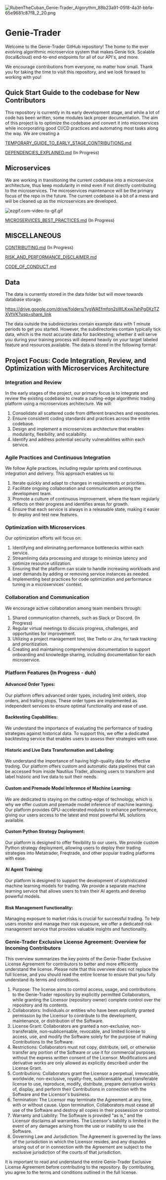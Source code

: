![RubenTheCuban_Genie-Trader_Algorythm_88b23a91-05f8-4a3f-bbfa-65e9681c87f8_2_20.png](static%2FRubenTheCuban_Genie-Trader_Algorythm_88b23a91-05f8-4a3f-bbfa-65e9681c87f8_2_20.png)
# Genie-Trader  

Welcome to the Genie-Trader GitHub repository! The home to the ever evolving algorithmic microservice system that makes 
Genie tick. Scalable (local&cloud) end-to-end endpoints for all of our API's, and more.

We encourage contributions from everyone, no matter how small. Thank you for taking the time to visit this repository, 
and we look forward to working with you!


## Quick Start Guide to the codebase for New Contributors

This repository is currently in its early development stage, and while a 
lot of code has been written, some modules lack proper documentation. The aim of this project is to optimize the 
codebase and convert it into microservices while incorporating good CI/CD practices and automating most tasks along 
the way. We are creating a 

[TEMPORARY_GUIDE_TO_EARLY_STAGE_CONTRIBUTIONS.md](TEMPORARY_GUIDE_TO_EARLY_STAGE_CONTRIBUTIONS.md)

[DEPENDENCIES_EXPLAINED.md](DEPENDENCIES_EXPLAINED.md) (In Progress)

## Microservices
We are working in transitioning the current codebase into a microservice architecture, thus keep modularity in mind even 
if not directly contributing to the microservices.  The microservices maintenance will be the primary focus of the repo 
in the future. The current codebase is a bit of a mess and will be cleaned up as the microservices are developed.

![ezgif.com-video-to-gif.gif](static%2Fezgif.com-video-to-gif.gif)

[MICROSERVICES_BEST_PRACTICES.md](MICROSERVICES_BEST_PRACTICES.md) (In Progress)

## MISCELLANEOUS
[CONTRIBUTING.md](CONTRIBUTING.md) (In Progress)

[RISK_AND_PERFORMANCE_DISCLAIMER.md](RISK_AND_PERFORMANCE_DISCLAIMER.md) 

[CODE_OF_CONDUCT.md](CODE_OF_CONDUCT.md) 

## Data

The data is currently stored in the data folder but will move towards database storage. 

https://drive.google.com/drive/folders/1ygWAEfmfqn2sWLKxw7ahPg0XzTZXVtVK?usp=share_link

The data outside the subdirectories contain example data with 1 minute periods to get you started. However, the subdirectories contain typically tick data, which is the most accurate data for backtesting; whether it will serve you during your training process will depend heavily on your target labeled feature and resources available. The data is stored in the following format:

## Project Focus: Code Integration, Review, and Optimization with Microservices Architecture

### Integration and Review

In the early stages of the project, our primary focus is to integrate and review the existing codebase to create a cutting-edge algorithmic trading platform using a microservices architecture. We will:

1. Consolidate all scattered code from different branches and repositories.
2. Ensure consistent coding standards and practices across the entire codebase.
3. Design and implement a microservices architecture that enables modularity, flexibility, and scalability.
4. Identify and address potential security vulnerabilities within each service.

### Agile Practices and Continuous Integration

We follow Agile practices, including regular sprints and continuous integration and delivery. This approach enables us to:

1. Iterate quickly and adapt to changes in requirements or priorities.
2. Facilitate ongoing collaboration and communication among the development team.
3. Promote a culture of continuous improvement, where the team regularly reflects on their progress and identifies areas for growth.
4. Ensure that each service is always in a releasable state, making it easier to deploy and test new features.

### Optimization with Microservices

Our optimization efforts will focus on:

1. Identifying and eliminating performance bottlenecks within each service.
2. Streamlining data processing and storage to minimize latency and optimize resource utilization.
3. Ensuring that the platform can scale to handle increasing workloads and user demands by adding or removing service instances as needed.
4. Implementing best practices for code optimization and performance tuning in a microservices' context.

### Collaboration and Communication

We encourage active collaboration among team members through:

1. Shared communication channels, such as Slack or Discord. (In Progress)
2. Regular virtual meetings to discuss progress, challenges, and opportunities for improvement.
3. Utilizing a project management tool, like Trello or Jira, for task tracking and prioritization.
4. Creating and maintaining comprehensive documentation to support onboarding and knowledge sharing, including documentation for each microservice.

### Platform Features (In Progress - duh)

#### Advanced Order Types: 

Our platform offers advanced order types, including limit orders, stop orders, and trailing stops. These order types are implemented as independent services to ensure optimal functionality and ease of use.

#### Backtesting Capabilities: 

We understand the importance of evaluating the performance of trading strategies against historical data. To support this, we offer a dedicated backtesting service that enables users to assess their strategies with ease.

#### Historic and Live Data Transformation and Labeling: 

We understand the importance of having high-quality data for effective trading. Our platform offers custom and automatic data pipelines that can be accessed from inside Nautilus Trader, allowing users to transform and label historic and live data to suit their needs.

#### Custom and Premade Model Inference of Machine Learning: 

We are dedicated to staying on the cutting-edge of technology, which is why we offer custom and premade model inference of machine learning. Our platform provides GPU-accelerated modules to enhance performance, giving our users access to the latest and most powerful ML solutions available.

#### Custom Python Strategy Deployment: 

Our platform is designed to offer flexibility to our users. We provide custom Python strategy deployment, allowing users to deploy their trading strategies into Metatrader, Freqtrade, and other popular trading platforms with ease.

#### AI Agent Training: 

Our platform is designed to support the development of sophisticated machine learning models for trading. We provide a separate machine learning service that allows users to train their AI agents and develop powerful models.

#### Risk Management Functionality: 

Managing exposure to market risks is crucial for successful trading. To help users monitor and manage their risk exposure, we offer a dedicated risk management service that provides valuable insights and functionality.
### Genie-Trader Exclusive License Agreement: Overview for Incoming Contributors

This overview summarizes the key points of the Genie-Trader Exclusive License Agreement for contributors to better and more efficiently understand the license. Please note that this overview does not replace the full license, and you should read the entire license to ensure that you fully understand its terms and conditions.

1. Purpose: The license aims to control access, usage, and contributions to the Genie-Trader repository by explicitly permitted Collaborators, while granting the Licensor (repository owner) complete control over the repository and its contents.
2. Collaborators: Individuals or entities who have been explicitly granted permission by the Licensor to contribute to the development, maintenance, or distribution of the Software. 
3. License Grant: Collaborators are granted a non-exclusive, non-transferable, non-sublicensable, revocable, and limited license to access, use, and modify the Software solely for the purpose of making Contributions to the Software. 
4. Restrictions: Collaborators must not copy, distribute, sell, or otherwise transfer any portion of the Software or use it for commercial purposes without the express written consent of the Licensor. Modifications and derivative works are only allowed as explicitly described under the License Grant. 
5. Contributions: Collaborators grant the Licensor a perpetual, irrevocable, worldwide, non-exclusive, royalty-free, sublicensable, and transferable license to use, reproduce, modify, distribute, prepare derivative works of, display, and perform their Contributions in connection with the Software and the Licensor's business. 
6. Termination: The Licensor may terminate the Agreement at any time, with or without cause. Upon termination, Collaborators must cease all use of the Software and destroy all copies in their possession or control.
7. Warranty and Liability: The Software is provided "as is," and the Licensor disclaims all warranties. The Licensor's liability is limited in the event of any damages arising from the use or inability to use the Software. 
8. Governing Law and Jurisdiction: The Agreement is governed by the laws of the jurisdiction in which the Licensor resides, and any disputes arising out of or in connection with the Agreement are subject to the exclusive jurisdiction of the courts of that jurisdiction.

It is important to read and understand the entire Genie-Trader Exclusive License Agreement before contributing to the repository. By contributing, you agree to the terms and conditions outlined in the full license.


